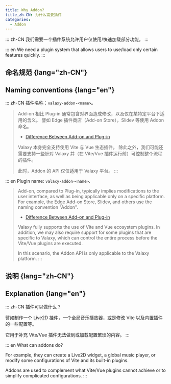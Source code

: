 ```yaml
---
title: Why Addon?
title_zh-CN: 为什么需要插件
categories:
  - Addon
---
```


::: zh-CN
我们需要一个插件系统允许用户仅使用/快速加载部分功能。
:::

::: en
We need a plugin system that allows users to use/load only certain features quickly.
:::

## 命名规范 {lang="zh-CN"}
## Naming conventions {lang="en"}

::: zh-CN
插件名称：`valaxy-addon-<name>`。

> Add-on 相比 Plug-in 通常包含对界面造成修改，以及仅在某特定平台下适用的含义。
> 譬如 Edge 插件商店（Add-on Store），Slidev 等使用 Addon 命名。
>
> - [Difference Between Add-on and Plug-in](http://www.differencebetween.net/technology/difference-between-add-on-and-plug-in/)
>
> Valaxy 本身完全支持使用 Vite 与 Vue 生态插件。
> 除此之外，我们可能还需要支持一些针对 Valaxy 并（在 Vite/Vue 插件运行前）可控制整个流程的插件。
>
> 此时，Addon 的 API 仅仅适用于 Valaxy 平台。
:::

::: en
Plugin name: `valaxy-addon-<name>`.

> Add-on, compared to Plug-in, typically implies modifications to the user interface, as well as being applicable only on a specific platform.
> For example, the Edge Add-on Store, Slidev, and others use the naming convention "Addon".
>
> - [Difference Between Add-on and Plug-in](http://www.differencebetween.net/technology/difference-between-add-on-and-plug-in/)
>
> Valaxy fully supports the use of Vite and Vue ecosystem plugins.
> In addition, we may also require support for some plugins that are specific to Valaxy, which can control the entire process before the Vite/Vue plugins are executed.
>
> In this scenario, the Addon API is only applicable to the Valaxy platform.
:::

## 说明 {lang="zh-CN"}
## Explanation {lang="en"}

::: zh-CN
插件可以做什么？

譬如制作一个 Live2D 挂件，一个全局音乐播放器，或是修改 Vite 以及内置插件的一些配置等。

它用于补充 Vite/Vue 插件无法做到或加载配置繁琐的内容。
:::

::: en
What can addons do?

For example, they can create a Live2D widget, a global music player, or modify some configurations of Vite and its built-in plugins.

Addons are used to complement what Vite/Vue plugins cannot achieve or to simplify complicated configurations.
:::